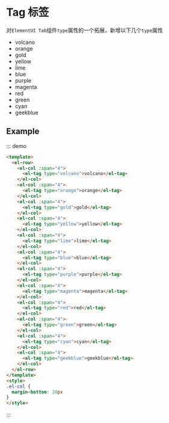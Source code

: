 # Tag 标签

对`ElementUI Tab`组件`type`属性的一个拓展，新增以下几个`type`属性

- volcano
- orange
- gold
- yellow
- lime
- blue
- purple
- magenta
- red
- green
- cyan
- geekblue

## Example

::: demo
```html
<template>
  <el-row>
    <el-col :span="4">
      <el-tag type="volcano">volcano</el-tag>
    </el-col>
    <el-col :span="4">
      <el-tag type="orange">orange</el-tag>
    </el-col>
    <el-col :span="4">
      <el-tag type="gold">gold</el-tag>
    </el-col>
    <el-col :span="4">
      <el-tag type="yellow">yellow</el-tag>
    </el-col>
    <el-col :span="4">
      <el-tag type="lime">lime</el-tag>
    </el-col>
    <el-col :span="4">
      <el-tag type="blue">blue</el-tag>
    </el-col>
    <el-col :span="4">
      <el-tag type="purple">purple</el-tag>
    </el-col>
    <el-col :span="4">
      <el-tag type="magenta">magenta</el-tag>
    </el-col>
    <el-col :span="4">
      <el-tag type="red">red</el-tag>
    </el-col>
    <el-col :span="4">
      <el-tag type="green">green</el-tag>
    </el-col>
    <el-col :span="4">
      <el-tag type="cyan">cyan</el-tag>
    </el-col>
    <el-col :span="4">
      <el-tag type="geekblue">geekblue</el-tag>
    </el-col>
  </el-row>
</template>
<style>
.el-col {
  margin-bottom: 20px
}
</style>
```
:::
